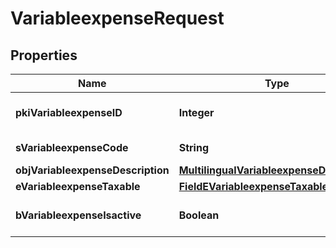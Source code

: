 

# VariableexpenseRequest

## Properties

Name | Type | Description | Notes
------------ | ------------- | ------------- | -------------
**pkiVariableexpenseID** | **Integer** | The unique ID of the Variableexpense |  [optional]
**sVariableexpenseCode** | **String** | The code of the Variableexpense | 
**objVariableexpenseDescription** | [**MultilingualVariableexpenseDescription**](MultilingualVariableexpenseDescription.md) |  | 
**eVariableexpenseTaxable** | [**FieldEVariableexpenseTaxable**](FieldEVariableexpenseTaxable.md) |  | 
**bVariableexpenseIsactive** | **Boolean** | Whether the variableexpense is active or not | 




